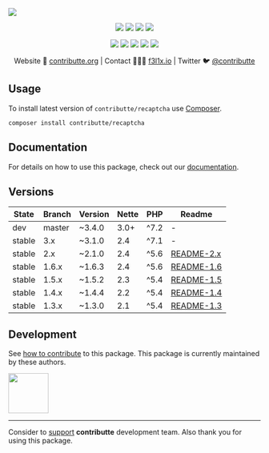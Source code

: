 ![](https://heatbadger.now.sh/github/readme/contributte/recaptcha/)

<p align=center>
  <a href="https://github.com/contributte/reCAPTCHA/actions"><img src="https://badgen.net/github/checks/contributte/reCAPTCHA/master?cache=300"></a>
  <a href="https://coveralls.io/r/contributte/reCAPTCHA"><img src="https://badgen.net/coveralls/c/github/contributte/reCAPTCHA?cache=300"></a>
  <a href="https://packagist.org/packages/contributte/reCAPTCHA"><img src="https://badgen.net/packagist/dm/contributte/reCAPTCHA"></a>
  <a href="https://packagist.org/packages/contributte/reCAPTCHA"><img src="https://badgen.net/packagist/v/contributte/reCAPTCHA"></a>
</p>
<p align=center>
  <a href="https://packagist.org/packages/contributte/reCAPTCHA"><img src="https://badgen.net/packagist/php/contributte/reCAPTCHA"></a>
  <a href="https://github.com/contributte/reCAPTCHA"><img src="https://badgen.net/github/license/contributte/reCAPTCHA"></a>
  <a href="https://bit.ly/ctteg"><img src="https://badgen.net/badge/support/gitter/cyan"></a>
  <a href="https://bit.ly/cttfo"><img src="https://badgen.net/badge/support/forum/yellow"></a>
  <a href="https://contributte.org/partners.html"><img src="https://badgen.net/badge/sponsor/donations/F96854"></a>
</p>

<p align=center>
Website 🚀 <a href="https://contributte.org">contributte.org</a> | Contact 👨🏻‍💻 <a href="https://f3l1x.io">f3l1x.io</a> | Twitter 🐦 <a href="https://twitter.com/contributte">@contributte</a>
</p>

## Usage

To install latest version of `contributte/recaptcha` use [Composer](https://getcomposer.com).

```
composer install contributte/recaptcha
```

## Documentation

For details on how to use this package, check out our [documentation](.docs).

## Versions

| State  | Branch | Version    | Nette|PHP  |Readme |
|--------|--------|------------|------|-----|-------|
| dev    | master | ~3.4.0     | 3.0+ |^7.2 |-      |
| stable | 3.x    | ~3.1.0     | 2.4  |^7.1 |-      |
| stable | 2.x    | ~2.1.0     | 2.4  |^5.6 |[README-2.x](https://github.com/contributte/reCAPTCHA/blob/master/.docs/README-2.x.md) |
| stable | 1.6.x  | ~1.6.3     | 2.4  |^5.6 |[README-1.6](https://github.com/contributte/reCAPTCHA/blob/master/.docs/README-1.6.md) |
| stable | 1.5.x  | ~1.5.2     | 2.3  |^5.4 |[README-1.5](https://github.com/contributte/reCAPTCHA/blob/master/.docs/README-1.5.md) |
| stable | 1.4.x  | ~1.4.4     | 2.2  |^5.4 |[README-1.4](https://github.com/contributte/reCAPTCHA/blob/master/.docs/README-1.4.md) |
| stable | 1.3.x  | ~1.3.0     | 2.1  |^5.4 |[README-1.3](https://github.com/contributte/reCAPTCHA/blob/master/.docs/README-1.3.md) |


## Development

See [how to contribute](https://contributte.org) to this package. This package is currently maintained by these authors.

<a href="https://github.com/f3l1x">
    <img width="80" height="80" src="https://avatars2.githubusercontent.com/u/538058?v=3&s=80">
</a>

-----

Consider to [support](https://contributte.com/partners) **contributte** development team.
Also thank you for using this package.
